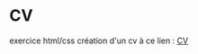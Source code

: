 # CV

exercice html/css création d'un cv à ce lien : [CV](https://anthosaxe.github.io/cv.github.io)
